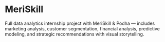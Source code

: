 # MeriSkill
Full data analytics internship project with MeriSkill &amp; Podha — includes marketing analysis, customer segmentation, financial analysis, predictive modeling, and strategic recommendations with visual storytelling.
